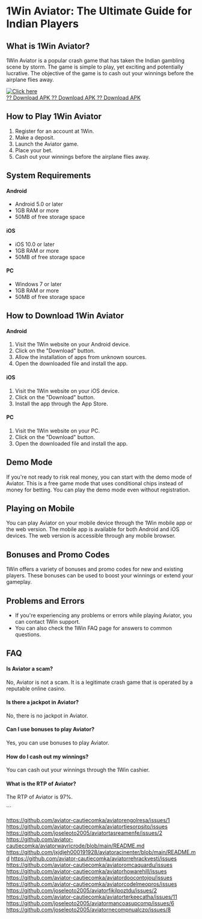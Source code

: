# 1Win Aviator: The Ultimate Guide for Indian Players

## What is 1Win Aviator?

1Win Aviator is a popular crash game that has taken the Indian gambling
scene by storm. The game is simple to play, yet exciting and potentially
lucrative. The objective of the game is to cash out your winnings before
the airplane flies away.

[![Click
here](https://readscoops.com/wp-content/uploads/2023/03/Readscoop-aviator-1-1.jpg)](https://traff.sbs/deff)\
[?? Download APK ?? Download APK ?? Download
APK](https://traff.sbs/deff)

## How to Play 1Win Aviator

1.  Register for an account at 1Win.
2.  Make a deposit.
3.  Launch the Aviator game.
4.  Place your bet.
5.  Cash out your winnings before the airplane flies away.

## System Requirements

#### Android

-   Android 5.0 or later
-   1GB RAM or more
-   50MB of free storage space

#### iOS

-   iOS 10.0 or later
-   1GB RAM or more
-   50MB of free storage space

#### PC

-   Windows 7 or later
-   1GB RAM or more
-   50MB of free storage space

## How to Download 1Win Aviator

#### Android

1.  Visit the 1Win website on your Android device.
2.  Click on the "Download" button.
3.  Allow the installation of apps from unknown sources.
4.  Open the downloaded file and install the app.

#### iOS

1.  Visit the 1Win website on your iOS device.
2.  Click on the "Download" button.
3.  Install the app through the App Store.

#### PC

1.  Visit the 1Win website on your PC.
2.  Click on the "Download" button.
3.  Open the downloaded file and install the app.

## Demo Mode

If you\'re not ready to risk real money, you can start with the demo
mode of Aviator. This is a free game mode that uses conditional chips
instead of money for betting. You can play the demo mode even without
registration.

## Playing on Mobile

You can play Aviator on your mobile device through the 1Win mobile app
or the web version. The mobile app is available for both Android and iOS
devices. The web version is accessible through any mobile browser.

## Bonuses and Promo Codes

1Win offers a variety of bonuses and promo codes for new and existing
players. These bonuses can be used to boost your winnings or extend your
gameplay.

## Problems and Errors

-   If you\'re experiencing any problems or errors while playing
    Aviator, you can contact 1Win support.
-   You can also check the 1Win FAQ page for answers to common
    questions.

## FAQ

#### Is Aviator a scam?

No, Aviator is not a scam. It is a legitimate crash game that is
operated by a reputable online casino.

#### Is there a jackpot in Aviator?

No, there is no jackpot in Aviator.

#### Can I use bonuses to play Aviator?

Yes, you can use bonuses to play Aviator.

#### How do I cash out my winnings?

You can cash out your winnings through the 1Win cashier.

#### What is the RTP of Aviator?

The RTP of Aviator is 97%.

\`\`\`

https://github.com/aviator-cautiecomka/aviatorengolresa/issues/1
https://github.com/aviator-cautiecomka/aviatortiesorpsito/issues
https://github.com/joseleoto2005/aviatortasreamenfe/issues/2
https://github.com/aviator-cautiecomka/aviatorwayricrode/blob/main/README.md
https://github.com/jxjdjeh000191928/aviatoracinenter/blob/main/README.md
https://github.com/aviator-cautiecomka/aviatorrehrackvesti/issues
https://github.com/aviator-cautiecomka/aviatoromcaquardu/issues
https://github.com/aviator-cautiecomka/aviatorhowarehill/issues
https://github.com/aviator-cautiecomka/aviatordoocontojou/issues
https://github.com/aviator-cautiecomka/aviatorcodelmeopros/issues
https://github.com/joseleoto2005/aviatorfikilpoztdu/issues/2
https://github.com/aviator-cautiecomka/aviatorterkeecatha/issues/11
https://github.com/joseleoto2005/aviatormancoasupcomp/issues/6
https://github.com/joseleoto2005/aviatornecompnualczo/issues/8

